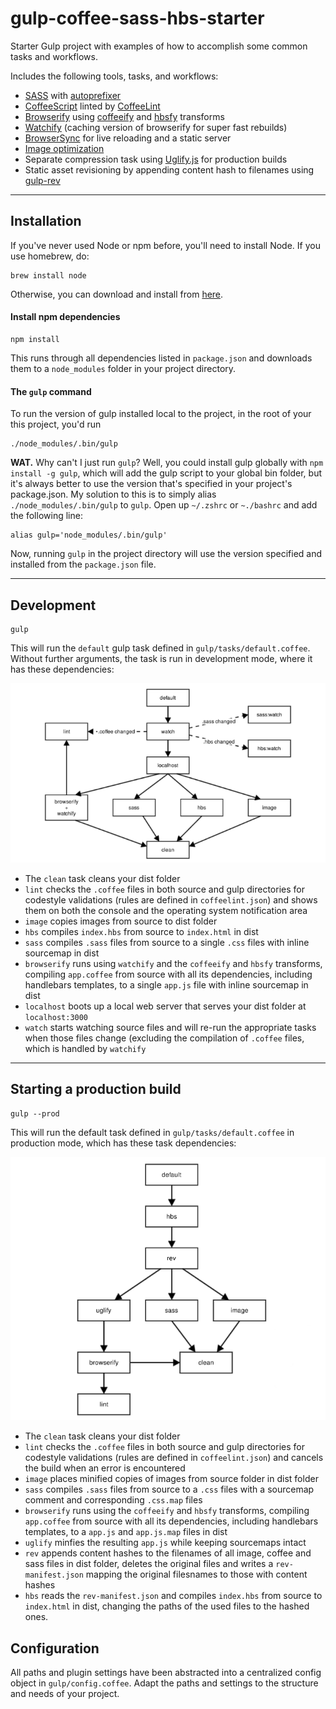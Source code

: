 gulp-coffee-sass-hbs-starter
============================

Starter Gulp project with examples of how to accomplish some common tasks and workflows.

Includes the following tools, tasks, and workflows:

- [SASS](http://sass-lang.com/) with [autoprefixer](https://github.com/sindresorhus/gulp-autoprefixer)
- [CoffeeScript](http://coffeescript.org/) linted by [CoffeeLint](https://github.com/janraasch/gulp-coffeelint)
- [Browserify](http://browserify.org/) using [coffeeify](https://github.com/jnordberg/coffeeify) and [hbsfy](https://github.com/epeli/node-hbsfy) transforms
- [Watchify](https://github.com/substack/watchify) (caching version of browserify for super fast rebuilds)
- [BrowserSync](http://browsersync.io) for live reloading and a static server
- [Image optimization](https://www.npmjs.com/package/gulp-imagemin)
- Separate compression task using [Uglify.js](https://github.com/terinjokes/gulp-uglify) for production builds
- Static asset revisioning by appending content hash to filenames using [gulp-rev](https://github.com/sindresorhus/gulp-rev)

- - -

## Installation

If you've never used Node or npm before, you'll need to install Node.
If you use homebrew, do:

```
brew install node
```

Otherwise, you can download and install from [here](http://nodejs.org/download/).

#### Install npm dependencies
```
npm install
```

This runs through all dependencies listed in `package.json` and downloads them to a `node_modules` folder in your project directory.

#### The `gulp` command
To run the version of gulp installed local to the project, in the root of your this project, you'd run

```
./node_modules/.bin/gulp
```

**WAT.** Why can't I just run `gulp`? Well, you could install gulp globally with `npm install -g gulp`, which will add the gulp script to your global bin folder, but it's always better to use the version that's specified in your project's package.json.  My solution to this is to simply alias `./node_modules/.bin/gulp` to `gulp`. Open up `~/.zshrc` or `~./bashrc` and add the following line:

```
alias gulp='node_modules/.bin/gulp'
```
Now, running `gulp` in the project directory will use the version specified and installed from the `package.json` file.

- - -

## Development

```shell
gulp
```

This will run the `default` gulp task defined in `gulp/tasks/default.coffee`.
Without further arguments, the task is run in development mode, where it has these dependencies:

![task dependencies dev](dev.png)

- The `clean` task cleans your dist folder
- `lint` checks the `.coffee` files in both source and gulp directories for codestyle validations (rules are defined in `coffeelint.json`) and shows them on both the console and the operating system notification area
- `image` copies images from source to dist folder
- `hbs` compiles `index.hbs` from source to `index.html` in dist
- `sass` compiles `.sass` files from source to a single `.css` files with inline sourcemap in dist
- `browserify` runs using `watchify` and the `coffeeify` and `hbsfy` transforms, compiling `app.coffee` from source with all its dependencies, including handlebars templates, to a single `app.js` file with inline sourcemap in dist
- `localhost` boots up a local web server that serves your dist folder at `localhost:3000`
- `watch` starts watching source files and will re-run the appropriate tasks when those files change (excluding the compilation of `.coffee` files, which is handled by `watchify`

- - -

## Starting a production build

```shell
gulp --prod
```

This will run the default task defined in `gulp/tasks/default.coffee` in production mode, which has these task dependencies:

![task dependencies prod](prod.png)

- The `clean` task cleans your dist folder
- `lint` checks the `.coffee` files in both source and gulp directories for codestyle validations (rules are defined in `coffeelint.json`) and cancels the build when an error is encountered
- `image` places minified copies of images from source folder in dist folder
- `sass` compiles `.sass` files from source to a `.css` files with a sourcemap comment and corresponding `.css.map` files
- `browserify` runs using the `coffeeify` and `hbsfy` transforms, compiling `app.coffee` from source with all its dependencies, including handlebars templates, to a `app.js` and `app.js.map` files in dist
- `uglify` minfies the resulting `app.js` while keeping sourcemaps intact
- `rev` appends content hashes to the filenames of all image, coffee and sass files in dist folder, deletes the original files and writes a `rev-manifest.json` mapping the original filesnames to those with content hashes
- `hbs` reads the `rev-manifest.json` and compiles `index.hbs` from source to `index.html` in dist, changing the paths of the used files to the hashed ones.

## Configuration
All paths and plugin settings have been abstracted into a centralized config object in `gulp/config.coffee`. Adapt the paths and settings to the structure and needs of your project.
